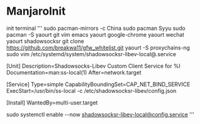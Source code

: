 # ManjaroInit
init terminal
'''
sudo pacman-mirrors -c China
sudo pacman Syyu
sudo pacman -S yaourt git vim emacs
yaourt google-chrome
yaourt wechat
yaourt shadowsocksr
git clone https://github.com/breakwa11/gfw_whitelist.git
yaourt -S proxychains-ng
sudo vim /etc/systemd/system/shadowsocksr-libev-local@.service

[Unit]
Description=Shadowsocks-Libev Custom Client Service for %I
Documentation=man:ss-local(1)
After=network.target

[Service]
Type=simple
CapabilityBoundingSet=CAP_NET_BIND_SERVICE
ExecStart=/usr/bin/ss-local -c /etc/shadowsocksr-libev/config.json

[Install]
WantedBy=multi-user.target




sudo systemctl enable --now shadowsocksr-libev-local@config.service
'''
